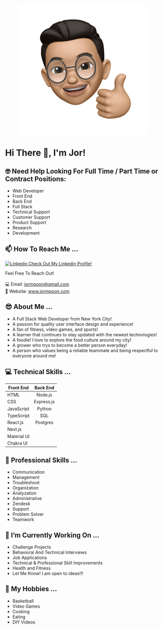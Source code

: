 <p align="center" >
  <img src="/img/JMPlogo.png">
</p>



# Hi There 👋, I'm Jor! 

## 🤓 Need Help Looking For Full Time / Part Time or Contract Positions:

- Web Developer
- Front End
- Back End
- Full Stack
- Technical Support
- Customer Support
- Product Support
- Research 
- Development


## 📫 How To Reach Me ...

<i class="fab fa-linkedin"></i> [![Linkedin](https://i.stack.imgur.com/gVE0j.png) Check Out My Linkedin Profile!](https://www.linkedin.com/in/jor-ming-poon/)

Feel Free To Reach Out!
</br>
</br>
💻 Email: jormpoon@gmail.com  
👔 Website: www.jormpoon.com

##  😎 About Me ...

- A Full Stack Web Developer from New York City!
- A passion for quality user interface design and experience!
- A fan of fitness, video games, and sports!
- A learner that continues to stay updated with the newest technologies!
- A foodie! I love to explore the food culture around my city!
- A grower who trys to become a better person everyday!
- A person who values being a reliable teammate and being respectful to everyone around me!


## 💻 Technical Skills ...

| Front End       | Back End          |
| ------------- |:-------------:| 
| HTML     | Node.js | 
| CSS     | Express.js     |  
| JavaScript |   Python  |   
| TypeScript |     SQL |
| React.js |     Postgres |
| Next.js |     
| Material UI |
| Chakra UI |

## 🥸 Professional Skills ...

- Communication
- Management
- Troubleshoot
- Organization
- Analyzation 
- Administrative
- Zendesk 
- Support
- Problem Solver
- Teamwork

## 🔭 I’m Currently Working On ...

- Challenge Projects
- Behavioral And Technical Interviews
- Job Applications
- Technical & Professional Skill Improvements
- Health and Fitness
- Let Me Know! I am open to ideas!!!

## 🏀 My Hobbies ...
- Basketball
- Video Games
- Cooking
- Eating
- DIY Videos
<!--
**JorPoon/JorPoon** is a ✨ _special_ ✨ repository because its `README.md` (this file) appears on your GitHub profile.

- 
- 🌱 I’m currently learning ...
- 🤔 I’m looking for help with ...
-->
